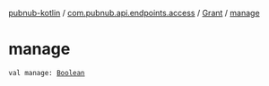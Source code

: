 [pubnub-kotlin](../../index.md) / [com.pubnub.api.endpoints.access](../index.md) / [Grant](index.md) / [manage](./manage.md)

# manage

`val manage: `[`Boolean`](https://kotlinlang.org/api/latest/jvm/stdlib/kotlin/-boolean/index.html)